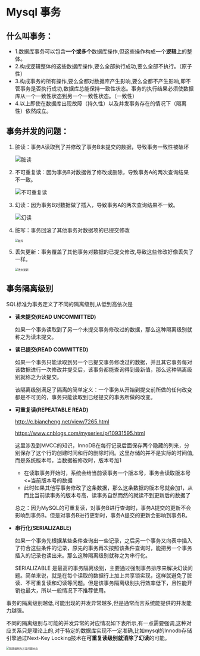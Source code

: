 # Mysql 事务

## 什么叫事务：

- 1.数据库事务可以包含**一个或多个**数据库操作,但这些操作构成一个**逻辑上**的整体。
- 2.构成逻辑整体的这些数据库操作,要么全部执行成功,要么全部不执行。（原子性）
- 3.构成事务的所有操作,要么全都对数据库产生影响,要么全都不产生影响,即不管事务是否执行成功,数据库总能保持一致性状态。事务的执行结果必须使数据库从一个一致性状态到另一个一致性状态。（一致性）
- 4.以上即使在数据库出现故障（持久性）以及并发事务存在的情况下（隔离性）依然成立。

## 事务并发的问题：

1. 脏读：事务A读取到了并修改了事务B未提交的数据，导致事务一致性被破坏

   ![脏读](D:\学习用\找工作\For_Work\Mysql\Mysql事务.assets\脏读.png)

2. 不可重复读：因为事务B对数据做了修改或删除，导致事务A的两次查询结果不一致。

   ![不可重复读](D:\学习用\找工作\For_Work\Mysql\Mysql事务.assets\不可重复读.png)

3. 幻读：因为事务B对数据做了插入，导致事务A的两次查询结果不一致。

   ![幻读](D:\学习用\找工作\For_Work\Mysql\Mysql事务.assets\幻读.png)

4. 脏写：事务回滚了其他事务对数据项的已提交修改

   <img src="D:\学习用\找工作\For_Work\Mysql\Mysql事务.assets\脏写.png" alt="脏写" style="zoom:50%;" />

5. 丢失更新：事务覆盖了其他事务对数据的已提交修改,导致这些修改好像丢失了一样。

   <img src="D:\学习用\找工作\For_Work\Mysql\Mysql事务.assets\丢失更新.png" alt="丢失更新" style="zoom:50%;" />

   

## 事务隔离级别

SQL标准为事务定义了不同的隔离级别,从低到高依次是

- **读未提交(READ UNCOMMITTED)**

  如果一个事务读取到了另一个未提交事务修改过的数据，那么这种隔离级别就称之为读未提交。

- **读已提交(READ COMMITTED)**

  如果一个事务只能读取到另一个已提交事务修改过的数据，并且其它事务每对该数据进行一次修改并提交后，该事务都能查询得到最新值，那么这种隔离级别就称之为读提交。

   该隔离级别满足了隔离的简单定义：一个事务从开始到提交前所做的任何改变都是不可见的，事务只能读取到已经提交的事务所做的改变。

- **可重复读(REPEATABLE READ)**

  http://c.biancheng.net/view/7265.html

  https://www.cnblogs.com/myseries/p/10931595.html

  这里涉及到MVCC的知识，InnoDB在每行记录后面保存两个隐藏的列来，分别保存了这个行的创建时间和行的删除时间。这里存储的并不是实际的时间值,而是系统版本号，当数据被修改时，版本号加1

  - 在读取事务开始时，系统会给当前读事务一个版本号，事务会读取版本号<=当前版本号的数据
  - 此时如果其他写事务修改了这条数据，那么这条数据的版本号就会加1，从而比当前读事务的版本号高，读事务自然而然的就读不到更新后的数据了

  总之：因为MySQL的可重复读，对事务B进行查询时，事务A提交的更新不会影响到事务B。但是对事务B进行更新时，事务A提交的更新会影响到事务B。

- **串行化(SERIALIZABLE)**

  如果一个事务先根据某些条件查询出一些记录，之后另一个事务又向表中插入了符合这些条件的记录，原先的事务再次按照该条件查询时，能把另一个事务插入的记录也读出来。那么这种隔离级别就称之为串行化。

   SERIALIZABLE 是最高的事务隔离级别，主要通过强制事务排序来解决幻读问题。简单来说，就是在每个读取的数据行上加上共享锁实现，这样就避免了脏读、不可重复读和幻读等问题。但是该事务隔离级别执行效率低下，且性能开销也最大，所以一般情况下不推荐使用。

事务的隔离级别越低,可能出现的并发异常越多,但是通常而言系统能提供的并发能力越强。

不同的隔离级别与可能的并发异常的对应情况如下表所示,有一点需要强调,这种对应关系只是理论上的,对于特定的数据库实现不一定准确,比如mysql的Innodb存储引擎通过Next-Key Locking技术在**可重复读级别就消除了幻读**的可能。

<img src="D:\学习用\找工作\For_Work\Mysql\Mysql事务.assets\隔离级别与并发问题对应.png" alt="隔离级别与并发问题对应" style="zoom: 50%;" />





